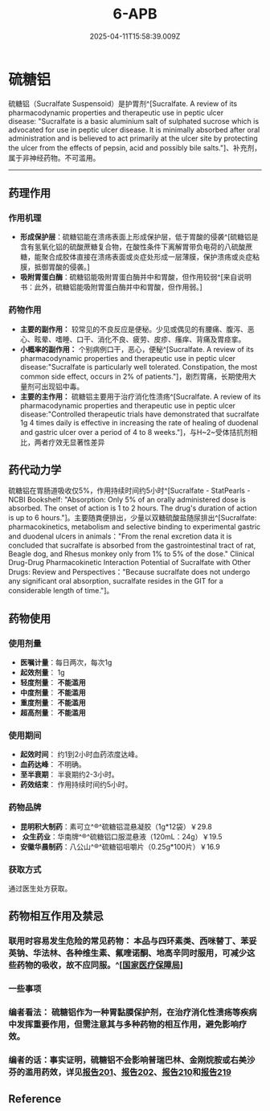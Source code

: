 ﻿---
title: 6-APB
description: 
published: true
date: 2025-04-11T15:58:39.009Z
tags: 
editor: markdown
dateCreated: 2025-04-11T15:58:34.573Z
---

# **硫糖铝**  
硫糖铝（Sucralfate Suspensoid）是护胃剂^[Sucralfate. A review of its pharmacodynamic properties and therapeutic use in peptic ulcer disease: "Sucralfate is a basic aluminium salt of sulphated sucrose which is advocated for use in peptic ulcer disease. It is minimally absorbed after oral administration and is believed to act primarily at the ulcer site by protecting the ulcer from the effects of pepsin, acid and possibly bile salts."]、补充剂，属于非神经药物。不可滥用。

---

## **药理作用**

### **作用机理**

-   **形成保护层**：硫糖铝能在溃疡表面上形成保护层，低于胃酸的侵袭^[硫糖铝是含有氢氧化铝的硫酸蔗糖复合物，在酸性条件下离解胃带负电荷的八硫酸蔗糖，能聚合成胶体直接在溃疡表面或炎症处形成一层薄膜，保护溃疡或炎症粘膜，抵御胃酸的侵袭。]
-   **吸附胃蛋白酶**：硫糖铝能吸附胃蛋白酶并中和胃酸，但作用较弱^[来自说明书：此外，硫糖铝能吸附胃蛋白酶并中和胃酸，但作用弱。]

### **药物作用**

-   **主要的副作用：** 较常见的不良反应是便秘。少见或偶见的有腰痛、腹泻、恶心、眩晕、嗜睡、口干、消化不良、疲劳、皮疹、瘙痒、背痛及胃痉挛。
-   **小概率的副作用：** 个别病例口干，恶心，便秘^[Sucralfate. A review of its pharmacodynamic properties and therapeutic use in peptic ulcer disease:"Sucralfate is particularly well tolerated. Constipation, the most common side effect, occurs in 2% of patients."]，剧烈胃痛，长期使用大量剂可出现铝中毒。
-   **主要的主作用：** 硫糖铝主要用于治疗消化性溃疡^[Sucralfate. A review of its pharmacodynamic properties and therapeutic use in peptic ulcer disease:"Controlled therapeutic trials have demonstrated that sucralfate 1g 4 times daily is effective in increasing the rate of healing of duodenal and gastric ulcer over a period of 4 to 8 weeks."]，与H~2~受体拮抗剂相比，两者疗效无显著性差异

## **药代动力学**

硫糖铝在胃肠道吸收仅5%，作用持续时间约5小时^[Sucralfate - StatPearls - NCBI Bookshelf: "Absorption: Only 5% of an orally administered dose is absorbed. The onset of action is 1 to 2 hours. The drug's duration of action is up to 6 hours."]。主要随粪便排出，少量以双糖硫酸盐随尿排出^[Sucralfate: pharmacokinetics, metabolism and selective binding to experimental gastric and duodenal ulcers in animals："From the renal excretion data it is concluded that sucralfate is absorbed from the gastrointestinal tract of rat, Beagle dog, and Rhesus monkey only from 1% to 5% of the dose."
Clinical Drug-Drug Pharmacokinetic Interaction Potential of Sucralfate with Other Drugs: Review and Perspectives："Because sucralfate does not undergo any significant oral absorption, sucralfate resides in the GIT for a considerable length of time."]。

## **药物使用**

### **使用剂量**

-   **医嘱计量**：每日两次，每次1g
-   **起效剂量**： 1g
-   **轻度剂量**： **不能滥用**
-   **中度剂量**： **不能滥用**
-   **重度剂量**： **不能滥用**
-   **超高剂量**： **不能滥用**

### **使用期间**

-   **起效时间**： 约1到2小时血药浓度达峰。
-   **血药达峰**： 不明确。
-   **至半衰期**： 半衰期约2-3小时。
-   **药效结束**： 作用持续时间约5小时。

### **药物品牌**

-   **昆明积大制药**：素可立^®^硫糖铝混悬凝胶（1g\*12袋）￥29.8
-    **众生药业**：华南牌^®^硫糖铝口服混悬液（120mL：24g）￥19.5
-   **安徽华晨制药**：八公山^®^硫糖铝咀嚼片（0.25g\*100片）￥16.9

### **获取方式**

通过医生处方获取。

## **药物相互作用及禁忌**

### **联用时容易发生危险的常见药物**： 本品与四环素类、西咪替丁、苯妥英钠、华法林、各种维生素、氟喹诺酮、地高辛同时服用，可减少这些药物的吸收，故不应同服。^[[国家医疗保障局](https://www.nmpa.gov.cn/wwwroot/gsz03198/hyxh03.htm)]

### **一些事项**

### **编者看法**： 硫糖铝作为一种胃黏膜保护剂，在治疗消化性溃疡等疾病中发挥重要作用，但需注意其与多种药物的相互作用，避免影响疗效。

### **编者的话**：事实证明，硫糖铝不会影响普瑞巴林、金刚烷胺或右美沙芬的滥用药效，详见[报告201](/report/RP201)、[报告202](/report/RP202)、[报告210](/report/RP210)和[报告219](/report/RP219)

## **Reference**
